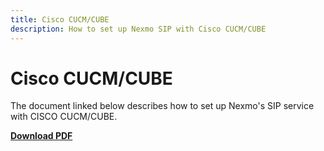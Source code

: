 ```yaml
---
title: Cisco CUCM/CUBE
description: How to set up Nexmo SIP with Cisco CUCM/CUBE
---
```


# Cisco CUCM/CUBE

The document linked below describes how to set up Nexmo's SIP service with CISCO CUCM/CUBE.

**[Download PDF](/pdf/sip/configuration/nexmo-sip-cucm-cube.pdf)**
